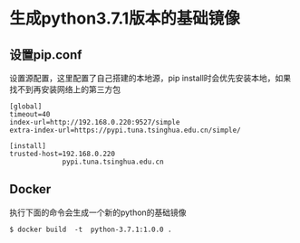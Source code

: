 # 生成python3.7.1版本的基础镜像


## 设置pip.conf

设置源配置，这里配置了自己搭建的本地源，pip install时会优先安装本地，如果找不到再安装网络上的第三方包
```
[global]
timeout=40
index-url=http://192.168.0.220:9527/simple
extra-index-url=https://pypi.tuna.tsinghua.edu.cn/simple/

[install]
trusted-host=192.168.0.220
             pypi.tuna.tsinghua.edu.cn

```

## Docker

执行下面的命令会生成一个新的python的基础镜像
```
$ docker build  -t  python-3.7.1:1.0.0 .
```


